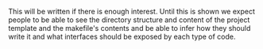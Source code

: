 This will be written if there is enough interest. Until this is shown we expect
people to be able to see the directory structure and content of the project
template and the makefile's contents and be able to infer how they should write
it and what interfaces should be exposed by each type of code.
